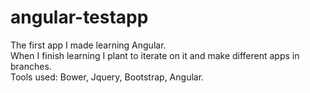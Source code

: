 # angular-testapp
The first app I made learning Angular.</br>
When I finish learning I plant to iterate on it and make different apps in branches.</br>
Tools used: Bower, Jquery, Bootstrap, Angular.</br>
